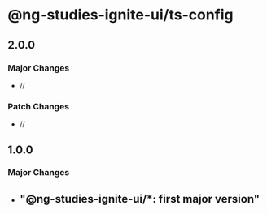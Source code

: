 # @ng-studies-ignite-ui/ts-config

## 2.0.0

### Major Changes

- //

### Patch Changes

- //

## 1.0.0

### Major Changes

- ## "@ng-studies-ignite-ui/\*: first major version"
